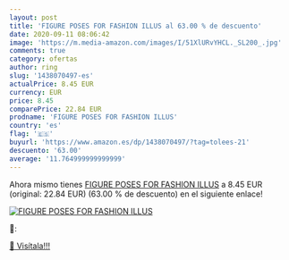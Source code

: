 ```yaml
---
layout: post
title: 'FIGURE POSES FOR FASHION ILLUS al 63.00 % de descuento'
date: 2020-09-11 08:06:42
image: 'https://m.media-amazon.com/images/I/51XlURvYHCL._SL200_.jpg'
comments: true
category: ofertas
author: ring
slug: '1438070497-es'
actualPrice: 8.45 EUR
currency: EUR
price: 8.45
comparePrice: 22.84 EUR
prodname: 'FIGURE POSES FOR FASHION ILLUS'
country: 'es'
flag: '🇪🇸'
buyurl: 'https://www.amazon.es/dp/1438070497/?tag=tolees-21'
descuento: '63.00'
average: '11.764999999999999'
---
```


Ahora mismo tienes [FIGURE POSES FOR FASHION ILLUS](https://www.amazon.es/dp/1438070497/?tag=tolees-21) a 8.45 EUR (original: 22.84 EUR) (63.00 %  de descuento) en el siguiente enlace!

[![FIGURE POSES FOR FASHION ILLUS](https://m.media-amazon.com/images/I/51XlURvYHCL._SL200_.jpg)](https://www.amazon.es/dp/1438070497/?tag=tolees-21)

🔎:


[🛒 Visítala!!!](https://www.amazon.es/dp/1438070497/?tag=tolees-21)
